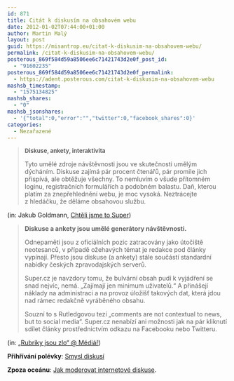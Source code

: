 ```yaml
---
id: 871
title: Citát k diskusím na obsahovém webu
date: 2012-01-02T07:44:00+01:00
author: Martin Malý
layout: post
guid: https://misantrop.eu/citat-k-diskusim-na-obsahovem-webu/
permalink: /citat-k-diskusim-na-obsahovem-webu/
posterous_869f584d59a8506ee6c71421743d2e0f_post_id:
  - "91602235"
posterous_869f584d59a8506ee6c71421743d2e0f_permalink:
  - https://adent.posterous.com/citat-k-diskusim-na-obsahovem-webu
mashsb_timestamp:
  - "1575134825"
mashsb_shares:
  - "0"
mashsb_jsonshares:
  - '{"total":0,"error":"","twitter":0,"facebook_shares":0}'
categories:
  - Nezařazené
---
```

> <span style="font-size: small;"><strong>Diskuse, ankety, interaktivita</strong></span>
> 
> Tyto umělé zdroje návštěvnosti jsou ve skutečnosti umělým dýcháním. Diskuse zajímá pár procent čtenářů, pár promile jich přispívá, ale obtěžuje všechny. To nemluvím o všude přítomném loginu, registračních formulářích a podobném balastu. Daň, kterou platím za znepřehlednění webu, je moc vysoká. Neztrácejte z hledáčku, že děláme obsahovou službu.

(in: Jakub Goldmann, [Chtěli jsme to Super](https://web.archive.org/web/20130511153932/https://siderro.posterous.com/chteli-jsme-to-super))

> **Diskuse a ankety jsou umělé generátory návštěvnosti.**
> 
> Odnepaměti jsou z oficiálních pozic zatracovány jako útočiště neotesanců, v případě ožehavých témat je redakce pod články vypínají. Přesto jsou diskuse (a ankety) stále součástí standardní nabídky českých zpravodajských serverů.
> 
> Super.cz je navzdory tomu, že bulvární obsah pudí k vyjádření se snad nejvíc, nemá. „Zajímají jen minimum uživatelů.“ A přinášejí náklady na administraci a na provoz úložišť takových dat, která jdou nad rámec redakčně vyráběného obsahu.
> 
> Souzní to s Rutledgovou tezí „comments are not contextual to news, but to social media“. Super.cz nenabízí ani možnosti jak na pár kliknutí sdílet články prostřednictvím odkazu na Facebooku nebo Twitteru.

(in: [„Rubriky jsou zlo“ @ Médiář](https://www.mediar.cz/rubriky-jsou-zlo-dalsi-rady-navrhare-uspesneho-redesignu-super-cz/))

**Přihřívání polévky**: [Smysl diskusí](https://misantrop.eu/713526-smysl-diskusi.php)

**Zpoza oceánu**: [Jak moderovat internetové diskuse](https://www.reflex.cz/clanek/stary-reflex-reflex-cz-reflex-cz-zvenku/29531/jak-cenzurovat-moderovat-internetove-diskuse.html).